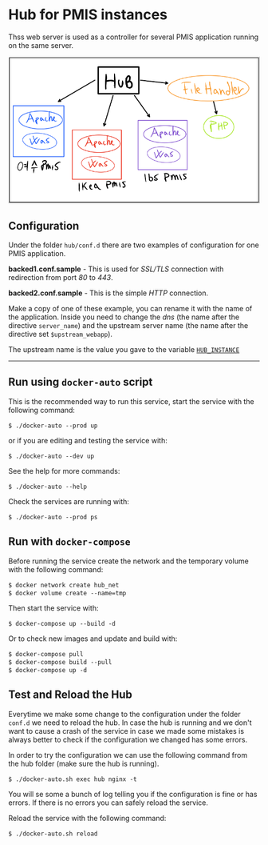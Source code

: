 # Hub for PMIS instances

Thss web server is used as a controller for several PMIS application running on the same server.

![HUB](img/hub.png)

## Configuration

Under the folder `hub/conf.d` there are two examples of configuration for one PMIS application.

**backed1.conf.sample** - This is used for *SSL/TLS* connection with redirection from port *80* to *443*.

**backed2.conf.sample** - This is the simple *HTTP* connection.

Make a copy of one of these example, you can rename it with the name of the application.
Inside you need to change the *dns* (the name after the directive `server_name`) 
and the upstream server name (the name after the directive set `$upstream_webapp`).

The upstream name is the value you gave to the variable [`HUB_INSTANCE`](https://github.com/sangahco/docker-pmis-app/blob/master/README.md "PMIS deploy guide")

---

## Run using `docker-auto` script

This is the recommended way to run this service, start the service with the following command:

    $ ./docker-auto --prod up

or if you are editing and testing the service with:

    $ ./docker-auto --dev up

See the help for more commands:

    $ ./docker-auto --help

Check the services are running with:

    $ ./docker-auto --prod ps


## Run with `docker-compose`

Before running the service create the network and the temporary volume with the following command:

    $ docker network create hub_net
    $ docker volume create --name=tmp


Then start the service with:

    $ docker-compose up --build -d

Or to check new images and update and build with:

    $ docker-compose pull
    $ docker-compose build --pull
    $ docker-compose up -d


## Test and Reload the Hub

Everytime we make some change to the configuration under the folder `conf.d` we need to reload the hub.
In case the hub is running and we don't want to cause a crash of the service in case we made some mistakes is always better to check if the configuration we changed has some errors.

In order to try the configuration we can use the following command from the hub folder (make sure the hub is running).

    $ ./docker-auto.sh exec hub nginx -t

You will se some a bunch of log telling you if the configuration is fine or has errors.
If there is no errors you can safely reload the service.

Reload the service with the following command:

    $ ./docker-auto.sh reload
